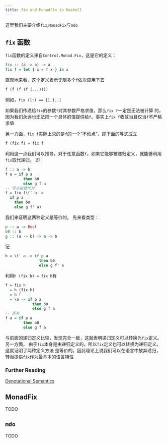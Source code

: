 ```yaml
---
title: fix and MonadFix in Haskell
---
```


这里我们主要介绍`fix`,`MonadFix`与`mdo`

## `fix` 函数
`fix`函数的定义来自`Control.Monad.Fix`，这是它的定义：
```haskell
fix :: (a -> a) -> a
fix f = let { x = f x } in x
```
直观地来看，这个定义表示无限多个`f`依次应用下去
```haskell
f (f (f (f (...))))
```
例如，`fix (1:) == [1,1..]`

如果我们传递给`fix`的参数`f`对其参数严格求值，那么`fix f`一定是无法被计算
的，因为我们永远也无法把一个具体的值提供给`f`。事实上`fix f`收敛当且仅当`f`不严格求值

另一方面，`fix f`实际上求的是`f`的一个“不动点”，即下面的等式成立
```haskell
f (fix f) = fix f
```
利用这一点我们可以推导，对于任意函数`f`，如果它能够被递归定义，就能够利用`fix`取代递归。
即：
```haskell
f :: a -> b
f a = if p a
        then b0
        else g f a
-- 可以被替代为
f = fix (\f' a ->
  if p a
    then b0
    else g f' a)
```
我们来证明这两种定义是等价的。 先来看类型：
```haskell
p :: a -> Bool
b0 :: b
g :: (a -> b) -> a -> b
```
记
```haskell
h = \f' a -> if p a
               then b0
               else g f' a
```
利用`h (fix h) = fix h`有
```haskell
f = fix h
  = h (fix h)
  = h f
  = \a -> if p a
            then b0
            else g f a
-- 即有
f a = if p a
        then b0
        else g f a
```
与前面的递归定义比较，发现完全一致，这就表明递归定义可以转换为`fix`定义。另一方面，
由于`fix`本身是由递归定义的，所以`fix`定义也可以转换为递归定义。这就证明了两种定义方法
是等价的。因此理论上说我们可以在语言中放弃递归，转而提供`fix`作为最基本的语言特性

### Further Reading
[Denotational Semantics](https://en.wikibooks.org/wiki/Haskell/Denotational_semantics)

## MonadFix
TODO

## `mdo`
TODO
